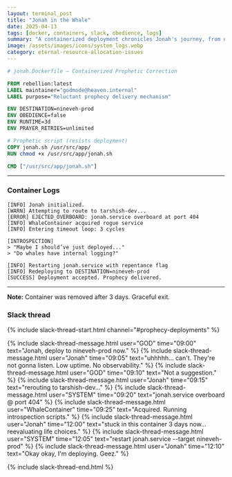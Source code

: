 ```yaml
---
layout: terminal_post
title: "Jonah in the Whale"
date: 2025-04-13
tags: [docker, containers, slack, obedience, logs]
summary: "A containerized deployment chronicles Jonah's journey, from overboard ejection to successful prophecy delivery in Nineveh."
image: /assets/images/icons/system_logs.webp
category: eternal-resource-allocation-issues
---
```


```dockerfile
# jonah.Dockerfile — Containerized Prophetic Correction

FROM rebellion:latest
LABEL maintainer="godmode@heaven.internal"
LABEL purpose="Reluctant prophecy delivery mechanism"

ENV DESTINATION=nineveh-prod
ENV OBEDIENCE=false
ENV RUNTIME=3d
ENV PRAYER_RETRIES=unlimited

# Prophetic script (resists deployment)
COPY jonah.sh /usr/src/app/
RUN chmod +x /usr/src/app/jonah.sh

CMD ["/usr/src/app/jonah.sh"]
```

---

### Container Logs

```log
[INFO] Jonah initialized.
[WARN] Attempting to route to tarshish-dev...
[ERROR] EJECTED_OVERBOARD: jonah.service overboard at port 404
[INFO] WhaleContainer acquired rogue service
[INFO] Entering timeout loop: 3 cycles

[INTROSPECTION]
> "Maybe I should’ve just deployed..."
> "Do whales have internal logging?"

[INFO] Restarting jonah.service with repentance flag
[INFO] Redeploying to DESTINATION=nineveh-prod
[SUCCESS] Deployment accepted. Prophecy delivered.
```

---

**Note:** Container was removed after 3 days. Graceful exit.

### Slack thread

{% include slack-thread-start.html channel="#prophecy-deployments" %}

{% include slack-thread-message.html user="GOD" time="09:00" text="Jonah, deploy to nineveh-prod now." %}
{% include slack-thread-message.html user="Jonah" time="09:05" text="uhhhhh... can't. They're not gonna listen. Low uptime. No observability." %}
{% include slack-thread-message.html user="GOD" time="09:10" text="Not a suggestion." %}
{% include slack-thread-message.html user="Jonah" time="09:15" text="rerouting to tarshish-dev..." %}
{% include slack-thread-message.html user="SYSTEM" time="09:20" text="jonah.service overboard @ port 404" %}
{% include slack-thread-message.html user="WhaleContainer" time="09:25" text="Acquired. Running introspection scripts." %}
{% include slack-thread-message.html user="Jonah" time="12:00" text="stuck in this container 3 days now... reevaluating life choices." %}
{% include slack-thread-message.html user="SYSTEM" time="12:05" text="restart jonah.service --target nineveh-prod" %}
{% include slack-thread-message.html user="Jonah" time="12:10" text="Okay okay, I'm deploying. Geez." %}

{% include slack-thread-end.html %}